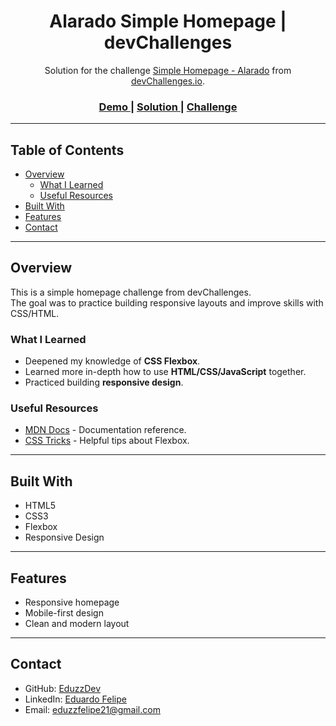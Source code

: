 <!-- Please update value in the {}  -->

<h1 align="center">Alarado Simple Homepage | devChallenges</h1>

<div align="center">
   Solution for the challenge <a href="https://devchallenges.io/challenge/simple-hompage-alarado" target="_blank">Simple Homepage - Alarado</a> from <a href="http://devchallenges.io" target="_blank">devChallenges.io</a>.
</div>

<div align="center">
  <h3>
    <a href="https://simple-homempage.vercel.app/">
      Demo
    </a>
    <span> | </span>
    <a href="https://github.com/EduzzDev/simple-homempage/tree/main">
      Solution
    </a>
    <span> | </span>
    <a href="https://devchallenges.io/challenge/simple-hompage-alarado">
      Challenge
    </a>
  </h3>
</div>

---

## Table of Contents

- [Overview](#overview)
  - [What I Learned](#what-i-learned)
  - [Useful Resources](#useful-resources)
- [Built With](#built-with)
- [Features](#features)
- [Contact](#contact)

---

## Overview

This is a simple homepage challenge from devChallenges.  
The goal was to practice building responsive layouts and improve skills with CSS/HTML.

### What I Learned
- Deepened my knowledge of **CSS Flexbox**.  
- Learned more in-depth how to use **HTML/CSS/JavaScript** together.  
- Practiced building **responsive design**.  

### Useful Resources
- [MDN Docs](https://developer.mozilla.org/en-US/) - Documentation reference.  
- [CSS Tricks](https://css-tricks.com/) - Helpful tips about Flexbox.  

---

## Built With
- HTML5  
- CSS3  
- Flexbox  
- Responsive Design  

---

## Features
- Responsive homepage  
- Mobile-first design  
- Clean and modern layout  

---

## Contact
- GitHub: [EduzzDev](https://github.com/EduzzDev)  
- LinkedIn: [Eduardo Felipe](https://www.linkedin.com/in/eduardo-felipe-92a040291/)  
- Email: eduzzfelipe21@gmail.com  
